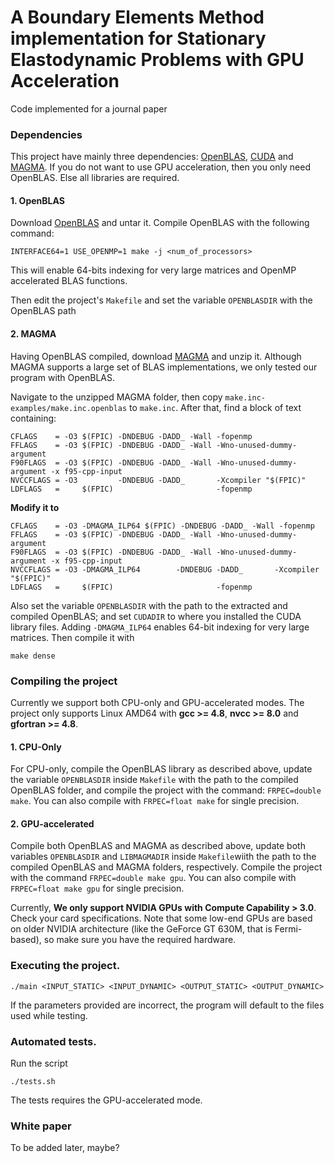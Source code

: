 # A Boundary Elements Method implementation for Stationary Elastodynamic Problems with GPU Acceleration

  Code implemented for a journal paper

### Dependencies

This project have mainly three dependencies: [OpenBLAS](http://www.openblas.net/), [CUDA](https://developer.nvidia.com/cuda-downloads) and [MAGMA](http://icl.cs.utk.edu/magma/). If you do not want to use GPU acceleration, then you only need OpenBLAS. Else all libraries are required.

#### 1. OpenBLAS

Download [OpenBLAS](http://www.openblas.net/) and untar it. Compile OpenBLAS with the following command:

```
INTERFACE64=1 USE_OPENMP=1 make -j <num_of_processors>
```
This will enable 64-bits indexing for very large matrices and OpenMP accelerated BLAS functions.

Then edit the project's `Makefile` and set the variable `OPENBLASDIR` with the OpenBLAS path

#### 2. MAGMA

Having OpenBLAS compiled, download [MAGMA](http://icl.cs.utk.edu/magma/) and unzip it. Although MAGMA supports a large set of BLAS implementations, we only tested our program with OpenBLAS.

Navigate to the unzipped MAGMA folder, then copy `make.inc-examples/make.inc.openblas` to `make.inc`. After that, find a block of text containing:

```
CFLAGS    = -O3 $(FPIC) -DNDEBUG -DADD_ -Wall -fopenmp
FFLAGS    = -O3 $(FPIC) -DNDEBUG -DADD_ -Wall -Wno-unused-dummy-argument
F90FLAGS  = -O3 $(FPIC) -DNDEBUG -DADD_ -Wall -Wno-unused-dummy-argument -x f95-cpp-input
NVCCFLAGS = -O3         -DNDEBUG -DADD_       -Xcompiler "$(FPIC)"
LDFLAGS   =     $(FPIC)                       -fopenmp
```
__Modify it to__
	
```
CFLAGS    = -O3 -DMAGMA_ILP64 $(FPIC) -DNDEBUG -DADD_ -Wall -fopenmp
FFLAGS    = -O3 $(FPIC) -DNDEBUG -DADD_ -Wall -Wno-unused-dummy-argument
F90FLAGS  = -O3 $(FPIC) -DNDEBUG -DADD_ -Wall -Wno-unused-dummy-argument -x f95-cpp-input
NVCCFLAGS = -O3 -DMAGMA_ILP64        -DNDEBUG -DADD_       -Xcompiler "$(FPIC)"
LDFLAGS   =     $(FPIC)                       -fopenmp
```

Also set the variable `OPENBLASDIR` with the path to the extracted and compiled OpenBLAS; and set `CUDADIR` to where you installed the CUDA library files. Adding `-DMAGMA_ILP64` enables 64-bit indexing for very large matrices. Then compile it with 
```
make dense
```

### Compiling the project

Currently we support both CPU-only and GPU-accelerated modes. The project only supports Linux AMD64 with __gcc >= 4.8__, __nvcc >= 8.0__ and __gfortran >= 4.8__.

#### 1. CPU-Only
For CPU-only, compile the OpenBLAS library as described above, update the variable `OPENBLASDIR` inside `Makefile` with the path to the compiled OpenBLAS folder, and compile the project with the command: `FRPEC=double make`. You can also compile with `FRPEC=float make` for single precision.

#### 2. GPU-accelerated

Compile both OpenBLAS and MAGMA as described above, update both variables `OPENBLASDIR` and `LIBMAGMADIR` inside `Makefile`wiith the path to the compiled OpenBLAS and MAGMA folders, respectively. Compile the project with the command `FRPEC=double make gpu`. You can also compile with `FRPEC=float make gpu` for single precision.

Currently, __We only support NVIDIA GPUs with Compute Capability > 3.0__. Check your card specifications. Note that some low-end GPUs are based on older NVIDIA architecture (like the GeForce GT 630M, that is Fermi-based), so make sure you have the required hardware.

### Executing the project.

```
./main <INPUT_STATIC> <INPUT_DYNAMIC> <OUTPUT_STATIC> <OUTPUT_DYNAMIC>
```
If the parameters provided are incorrect, the program will default to the files used while testing.

### Automated tests.
Run the script

```
./tests.sh
```
The tests requires the GPU-accelerated mode. 
### White paper
To be added later, maybe?

